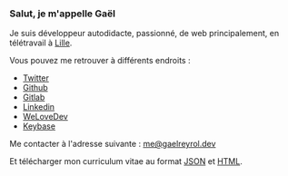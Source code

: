 ### Salut, je m'appelle Gaël

Je suis développeur autodidacte, passionné, de web principalement, en télétravail à [Lille](https://www.openstreetmap.org/relation/58404).

Vous pouvez me retrouver à différents endroits :

- [Twitter](https://twitter.com/GaelReyrol)
- [Github](https://github.com/gaelreyrol)
- [Gitlab](https://gitlab.com/GaelReyrol)
- [Linkedin](https://linkedin.com/in/gaelreyrol)
- [WeLoveDev](https://gaelreyrol.welovedevs.com)
- [Keybase](https://keybase.io/zevran)

Me contacter à l'adresse suivante : [me@gaelreyrol.dev](mailto:me@gaelreyrol.dev)

Et télécharger mon curriculum vitae au format <a href="/resume.json" target="_blank">JSON</a> et <a href="/resume.html" target="_blank">HTML</a>.
